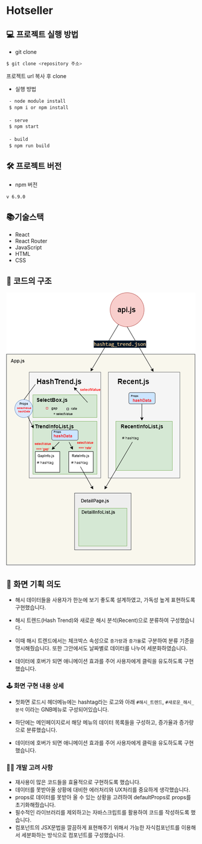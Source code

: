 # Hotseller

## 💻 프로젝트 실행 방법
- git clone
```bash
$ git clone <repository 주소>
```
프로젝트 url 복사 후 clone
- 실행 방법
```bash
 - node module install  
 $ npm i or npm install

 - serve
 $ npm start

 - build
 $ npm run build
 ```
## 🛠 프로젝트 버전
- npm 버전
```bash
v 6.9.0
```
## 📚기술스택
- React
- React Router
- JavaScript
- HTML
- CSS

## 📃 코드의 구조
<img src="https://github.com/leemyungju9347/Hotseller-2021/blob/main/src/utils/hotSeller_diagram.png">

## 🎨 화면 기획 의도
- 해시 데이터들을 사용자가 한눈에 보기 좋도록 설계하였고, 가독성 높게 표현하도록 구현했습니다.

- 해시 트렌드(Hash Trend)와 새로운 해시 분석(Recent)으로 분류하여 구성했습니다.

- 이때 해시 트렌드에서는 체크박스 속성으로 `증가량`과 `증가율`로 구분하여 분류 기준을 명시해줬습니다. 또한 그안에서도 날짜별로 데이터를 나누어 세분화하였습니다.
- 데이터에 호버가 되면 애니메이션 효과를 주어 사용자에게 클릭을 유도하도록 구현했습니다.

### 🕹 화면 구현 내용 상세
- 첫화면 로드시 헤더메뉴에는 hashtag라는 로고와 아래 `#해시_트렌드`, `#새로운_해시_분석` 이라는 GNB메뉴로 구성되어있습니다.

- 하단에는 메인페이지로서 해당 메뉴의 데이터 목록들을 구성하고, 증가율과 증가량으로 분류했습니다.

- 데이터에 호버가 되면 애니메이션 효과를 주어 사용자에게 클릭을 유도하도록 구현했습니다.

### 👩‍💻 개발 고려 사항
- 재사용이 많은 코드들을 효율적으로 구현하도록 했습니다.
- 데이터를 못받아올 상황에 대비한 에러처리와 UX처리를 중요하게 생각했습니다.
- props로 데이터를 못받아 올 수 있는 상황을 고려하여 defaultProps로 props를 초기화해줬습니다.
- 필수적인 라이브러리를 제외하고는 자바스크립트를 활용하여 코드를 작성하도록 했습니다.
- 컴포넌트의 JSX문법을 깔끔하게 표현해주기 위해서 가능한 자식컴포넌트를 이용해서 세분화하는 방식으로 컴포넌트를 구성했습니다.

